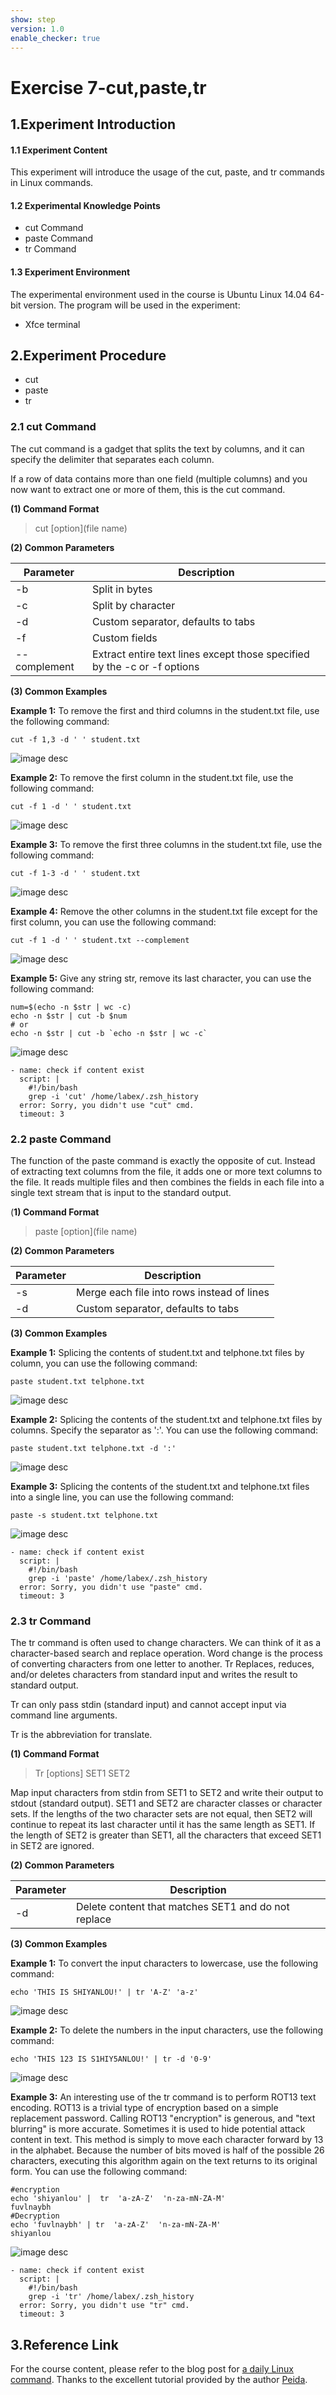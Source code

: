 ```yaml
---
show: step
version: 1.0
enable_checker: true
---
```

# Exercise 7-cut,paste,tr

## 1.Experiment Introduction

#### 1.1 Experiment Content

This experiment will introduce the usage of the cut, paste, and tr commands in Linux commands.

#### 1.2 Experimental Knowledge Points

- cut Command
- paste Command
- tr Command

#### **1.3 Experiment Environment**

The experimental environment used in the course is Ubuntu Linux 14.04 64-bit version. The program will be used in the experiment:

- Xfce terminal

## 2.Experiment  Procedure
- cut
- paste
- tr
### 2.1 cut Command

The cut command is a gadget that splits the text by columns, and it can specify the delimiter that separates each column.

If a row of data contains more than one field (multiple columns) and you now want to extract one or more of them, this is the cut command.

**(1) Command Format**

> cut [option](file name)

**(2) Common Parameters**

| Parameter    | Description                                                  |
| ------------ | ------------------------------------------------------------ |
| -b           | Split in bytes                                               |
| -c           | Split by character                                           |
| -d           | Custom separator, defaults to tabs                           |
| -f           | Custom fields                                                |
| --complement | Extract entire text lines except those specified by the -c or -f options |

**(3) Common Examples**

**Example 1:** To remove the first and third columns in the student.txt file, use the following command:

```
cut -f 1,3 -d ' ' student.txt
```

![image desc](https://labex.io/upload/C/D/I/cuzoT7IdrgiE.png)

**Example 2:** To remove the first column in the student.txt file, use the following command:

```
cut -f 1 -d ' ' student.txt
```

![image desc](https://labex.io/upload/N/N/L/fLYh6asZJq0u.png)

**Example 3:** To remove the first three columns in the student.txt file, use the following command:

```
cut -f 1-3 -d ' ' student.txt
```

![image desc](https://labex.io/upload/E/J/L/xR3UPd7iaLut.png)

**Example 4:** Remove the other columns in the student.txt file except for the first column, you can use the following command:

```
cut -f 1 -d ' ' student.txt --complement
```

![image desc](https://labex.io/upload/R/S/S/HV8TTif3v525.png)

**Example 5:** Give any string str, remove its last character, you can use the following command:

```
num=$(echo -n $str | wc -c)
echo -n $str | cut -b $num
# or
echo -n $str | cut -b `echo -n $str | wc -c`
```

![image desc](https://labex.io/upload/K/E/E/zOVCRAaQ4FtO.png)

```checker
- name: check if content exist
  script: |
    #!/bin/bash
    grep -i 'cut' /home/labex/.zsh_history
  error: Sorry, you didn't use "cut" cmd.
  timeout: 3
```
### 2.2 paste Command

The function of the paste command is exactly the opposite of cut. Instead of extracting text columns from the file, it adds one or more text columns to the file. It reads multiple files and then combines the fields in each file into a single text stream that is input to the standard output.

(**1) Command Format**

> paste [option](file name)

**(2) Common Parameters**

| Parameter | Description                                |
| --------- | ------------------------------------------ |
| -s        | Merge each file into rows instead of lines |
| -d        | Custom separator, defaults to tabs         |

**(3) Common Examples**

**Example 1:** Splicing the contents of student.txt and telphone.txt files by column, you can use the following command:

```
paste student.txt telphone.txt
```

![image desc](https://labex.io/upload/S/A/G/15K4s1PkAN5J.png)

**Example 2:** Splicing the contents of the student.txt and telphone.txt files by columns. Specify the separator as ':'. You can use the following command:

```
paste student.txt telphone.txt -d ':'
```

![image desc](https://labex.io/upload/J/W/K/3Xu5bfVMAd14.png)

**Example 3:** Splicing the contents of the student.txt and telphone.txt files into a single line, you can use the following command:

```
paste -s student.txt telphone.txt
```

![image desc](https://labex.io/upload/C/U/T/05rBFrGYbtKp.png)

```checker
- name: check if content exist
  script: |
    #!/bin/bash
    grep -i 'paste' /home/labex/.zsh_history
  error: Sorry, you didn't use "paste" cmd.
  timeout: 3
```
### 2.3 tr Command

The tr command is often used to change characters. We can think of it as a character-based search and replace operation. Word change is the process of converting characters from one letter to another. Tr Replaces, reduces, and/or deletes characters from standard input and writes the result to standard output.

Tr can only pass stdin (standard input) and cannot accept input via command line arguments.

Tr is the abbreviation for translate.

**(1) Command Format**

> Tr [options] SET1 SET2

Map input characters from stdin from SET1 to SET2 and write their output to stdout (standard output). SET1 and SET2 are character classes or character sets. If the lengths of the two character sets are not equal, then SET2 will continue to repeat its last character until it has the same length as SET1. If the length of SET2 is greater than SET1, all the characters that exceed SET1 in SET2 are ignored.

**(2) Common Parameters**

| Parameter | Description                                         |
| --------- | --------------------------------------------------- |
| -d        | Delete content that matches SET1 and do not replace |

**(3) Common Examples**

**Example 1:** To convert the input characters to lowercase, use the following command:

```
echo 'THIS IS SHIYANLOU!' | tr 'A-Z' 'a-z'
```

![image desc](https://labex.io/upload/M/A/J/YY4v3Jv01lTf.png)

**Example 2:** To delete the numbers in the input characters, use the following command:

```
echo 'THIS 123 IS S1HIY5ANLOU!' | tr -d '0-9'
```

![image desc](https://labex.io/upload/X/J/W/ihfMWqNjKjqF.png)

**Example 3:** An interesting use of the tr command is to perform ROT13 text encoding. ROT13 is a trivial type of encryption based on a simple replacement password. Calling ROT13 "encryption" is generous, and "text blurring" is more accurate. Sometimes it is used to hide potential attack content in text. This method is simply to move each character forward by 13 in the alphabet. Because the number of bits moved is half of the possible 26 characters, executing this algorithm again on the text returns to its original form. You can use the following command:

```
#encryption
echo 'shiyanlou' |  tr  'a-zA-Z'  'n-za-mN-ZA-M'
fuvlnaybh
#Decryption
echo 'fuvlnaybh' | tr  'a-zA-Z'  'n-za-mN-ZA-M'
shiyanlou
```

![image desc](https://labex.io/upload/M/N/H/h537XiHNUp7k.png)

```checker
- name: check if content exist
  script: |
    #!/bin/bash
    grep -i 'tr' /home/labex/.zsh_history
  error: Sorry, you didn't use "tr" cmd.
  timeout: 3
```
## 3.Reference Link

For the course content, please refer to the blog post for [a daily Linux command](http://www.cnblogs.com/peida/archive/2012/12/05/2803591.html). Thanks to the excellent tutorial provided by the author [Peida](http://www.cnblogs.com/peida).
